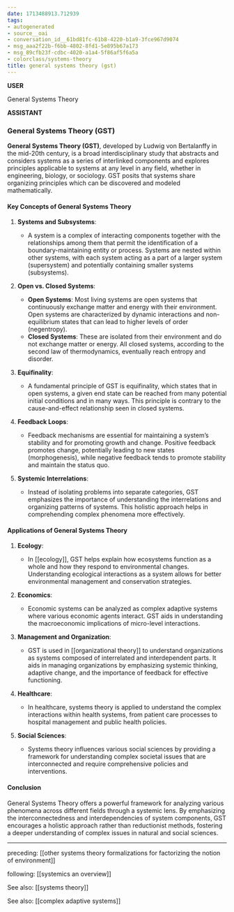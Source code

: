 ```yaml
---
date: 1713488913.712939
tags:
- autogenerated
- source__oai
- conversation_id__61bd81fc-61b8-4220-b1a9-3fce967d9074
- msg_aaa2f22b-f6bb-4802-8fd1-5e895b67a173
- msg_89cfb23f-cdbc-4020-a1a4-5f86af5f6a5a
- colorclass/systems-theory
title: general systems theory (gst)
---
```


**USER**

General Systems Theory


**ASSISTANT**

### General Systems Theory (GST)

**General Systems Theory (GST)**, developed by Ludwig von Bertalanffy in the mid-20th century, is a broad interdisciplinary study that abstracts and considers systems as a series of interlinked components and explores principles applicable to systems at any level in any field, whether in engineering, biology, or sociology. GST posits that systems share organizing principles which can be discovered and modeled mathematically.

#### Key Concepts of General Systems Theory

1. **Systems and Subsystems**:
   - A system is a complex of interacting components together with the relationships among them that permit the identification of a boundary-maintaining entity or process. Systems are nested within other systems, with each system acting as a part of a larger system (supersystem) and potentially containing smaller systems (subsystems).

2. **Open vs. Closed Systems**:
   - **Open Systems**: Most living systems are open systems that continuously exchange matter and energy with their environment. Open systems are characterized by dynamic interactions and non-equilibrium states that can lead to higher levels of order (negentropy).
   - **Closed Systems**: These are isolated from their environment and do not exchange matter or energy. All closed systems, according to the second law of thermodynamics, eventually reach entropy and disorder.

3. **Equifinality**:
   - A fundamental principle of GST is equifinality, which states that in open systems, a given end state can be reached from many potential initial conditions and in many ways. This principle is contrary to the cause-and-effect relationship seen in closed systems.

4. **Feedback Loops**:
   - Feedback mechanisms are essential for maintaining a system’s stability and for promoting growth and change. Positive feedback promotes change, potentially leading to new states (morphogenesis), while negative feedback tends to promote stability and maintain the status quo.

5. **Systemic Interrelations**:
   - Instead of isolating problems into separate categories, GST emphasizes the importance of understanding the interrelations and organizing patterns of systems. This holistic approach helps in comprehending complex phenomena more effectively.

#### Applications of General Systems Theory

1. **Ecology**:
   - In [[ecology]], GST helps explain how ecosystems function as a whole and how they respond to environmental changes. Understanding ecological interactions as a system allows for better environmental management and conservation strategies.

2. **Economics**:
   - Economic systems can be analyzed as complex adaptive systems where various economic agents interact. GST aids in understanding the macroeconomic implications of micro-level interactions.

3. **Management and Organization**:
   - GST is used in [[organizational theory]] to understand organizations as systems composed of interrelated and interdependent parts. It aids in managing organizations by emphasizing systemic thinking, adaptive change, and the importance of feedback for effective functioning.

4. **Healthcare**:
   - In healthcare, systems theory is applied to understand the complex interactions within health systems, from patient care processes to hospital management and public health policies.

5. **Social Sciences**:
   - Systems theory influences various social sciences by providing a framework for understanding complex societal issues that are interconnected and require comprehensive policies and interventions.

#### Conclusion

General Systems Theory offers a powerful framework for analyzing various phenomena across different fields through a systemic lens. By emphasizing the interconnectedness and interdependencies of system components, GST encourages a holistic approach rather than reductionist methods, fostering a deeper understanding of complex issues in natural and social sciences.


---

preceding: [[other systems theory formalizations for factorizing the notion of environment]]  


following: [[systemics an overview]]

See also: [[systems theory]]


See also: [[complex adaptive systems]]